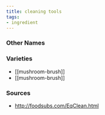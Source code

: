 ```yaml
---
title: cleaning tools
tags:
- ingredient
---
```



### Other Names


### Varieties

* [[mushroom-brush]]
* [[mushroom-brush]]

### Sources
* http://foodsubs.com/EqClean.html
